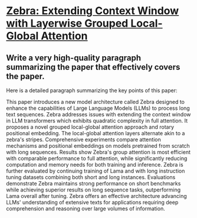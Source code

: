 # [Zebra: Extending Context Window with Layerwise Grouped Local-Global   Attention](https://arxiv.org/abs/2312.08618)

## Write a very high-quality paragraph summarizing the paper that effectively covers the paper.

 Here is a detailed paragraph summarizing the key points of this paper:

This paper introduces a new model architecture called Zebra designed to enhance the capabilities of Large Language Models (LLMs) to process long text sequences. Zebra addresses issues with extending the context window in LLM transformers which exhibits quadratic complexity in full attention. It proposes a novel grouped local-global attention approach and rotary positional embedding. The local-global attention layers alternate akin to a zebra's stripes. Comprehensive experiments compare attention mechanisms and positional embeddings on models pretrained from scratch with long sequences. Results show Zebra's group attention is most efficient with comparable performance to full attention, while significantly reducing computation and memory needs for both training and inference. Zebra is further evaluated by continuing training of Lama and with long instruction tuning datasets combining both short and long instances. Evaluations demonstrate Zebra maintains strong performance on short benchmarks while achieving superior results on long sequence tasks, outperforming Lama overall after tuning. Zebra offers an effective architecture advancing LLMs' understanding of extensive texts for applications requiring deep comprehension and reasoning over large volumes of information.
